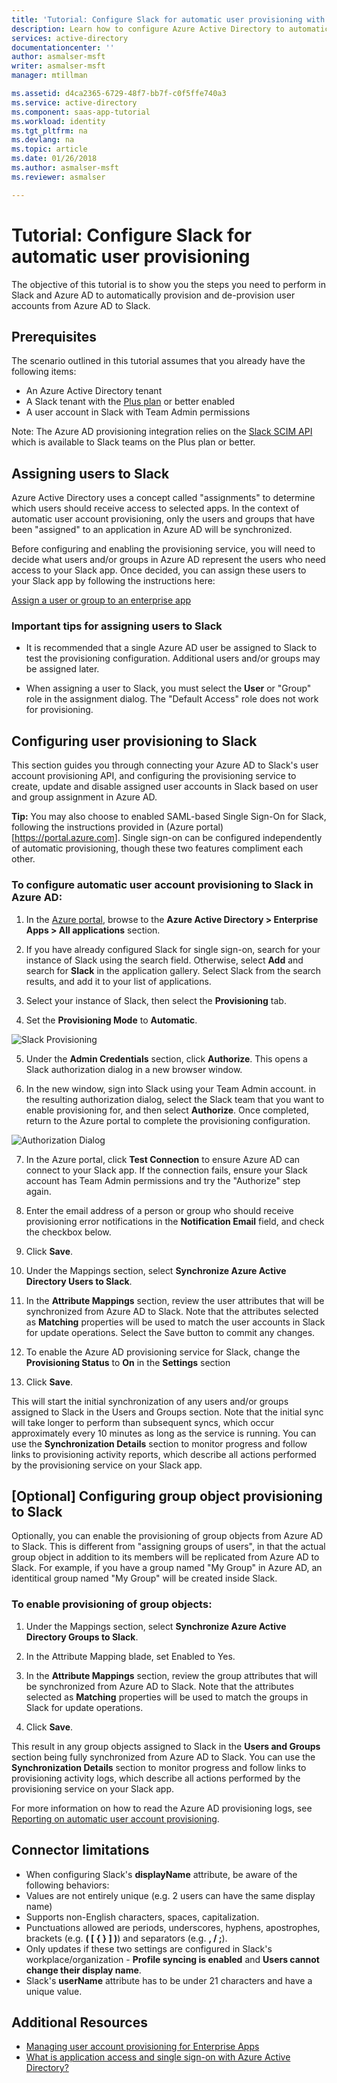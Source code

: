 ```yaml
---
title: 'Tutorial: Configure Slack for automatic user provisioning with Azure Active Directory | Microsoft Docs'
description: Learn how to configure Azure Active Directory to automatically provision and de-provision user accounts to Slack.
services: active-directory
documentationcenter: ''
author: asmalser-msft
writer: asmalser-msft
manager: mtillman

ms.assetid: d4ca2365-6729-48f7-bb7f-c0f5ffe740a3
ms.service: active-directory
ms.component: saas-app-tutorial
ms.workload: identity
ms.tgt_pltfrm: na
ms.devlang: na
ms.topic: article
ms.date: 01/26/2018
ms.author: asmalser-msft
ms.reviewer: asmalser

---
```


# Tutorial: Configure Slack for automatic user provisioning


The objective of this tutorial is to show you the steps you need to perform in Slack and Azure AD to automatically provision and de-provision user accounts from Azure AD to Slack. 

## Prerequisites

The scenario outlined in this tutorial assumes that you already have the following items:

*   An Azure Active Directory tenant
*   A Slack tenant with the [Plus plan](https://aadsyncfabric.slack.com/pricing) or better enabled 
*   A user account in Slack with Team Admin permissions 

Note: The Azure AD provisioning integration relies on the [Slack SCIM API](https://api.slack.com/scim) which is available to Slack teams on the Plus plan or better.

## Assigning users to Slack

Azure Active Directory uses a concept called "assignments" to determine which users should receive access to selected apps. In the context of automatic user account provisioning, only the users and groups that have been "assigned" to an application in Azure AD will be synchronized. 

Before configuring and enabling the provisioning service, you will need to decide what users and/or groups in Azure AD represent the users who need access to your Slack app. Once decided, you can assign these users to your Slack app by following the instructions here:

[Assign a user or group to an enterprise app](../manage-apps/assign-user-or-group-access-portal.md)

### Important tips for assigning users to Slack

*	It is recommended that a single Azure AD user be assigned to Slack to test the provisioning configuration. Additional users and/or groups may be assigned later.

*	When assigning a user to Slack, you must select the **User** or "Group" role in the assignment dialog. The "Default Access" role does not work for provisioning.


## Configuring user provisioning to Slack 

This section guides you through connecting your Azure AD to Slack's user account provisioning API, and configuring the provisioning service to create, update and disable assigned user accounts in Slack based on user and group assignment in Azure AD.

**Tip:** You may also choose to enabled SAML-based Single Sign-On for Slack, following the instructions provided in (Azure portal)[https://portal.azure.com]. Single sign-on can be configured independently of automatic provisioning, though these two features compliment each other.


### To configure automatic user account provisioning to Slack in Azure AD:


1)	In the [Azure portal](https://portal.azure.com), browse to the **Azure Active Directory > Enterprise Apps > All applications**  section.

2) If you have already configured Slack for single sign-on, search for your instance of Slack using the search field. Otherwise, select **Add** and search for **Slack** in the application gallery. Select Slack from the search results, and add it to your list of applications.

3)	Select your instance of Slack, then select the **Provisioning** tab.

4)	Set the **Provisioning Mode** to **Automatic**.

![Slack Provisioning](./media/slack-provisioning-tutorial/Slack1.PNG)

5)	Under the **Admin Credentials** section, click **Authorize**. This opens a Slack authorization dialog in a new browser window. 

6) In the new window, sign into Slack using your Team Admin account. in the resulting authorization dialog, select the Slack team that you want to enable provisioning for, and then select **Authorize**. Once completed, return to the Azure portal to complete the provisioning configuration.

![Authorization Dialog](./media/slack-provisioning-tutorial/Slack3.PNG)

7) In the Azure portal, click **Test Connection** to ensure Azure AD can connect to your Slack app. If the connection fails, ensure your Slack account has Team Admin permissions and try the "Authorize" step again.

8) Enter the email address of a person or group who should receive provisioning error notifications in the **Notification Email** field, and check the checkbox below.

9) Click **Save**. 

10) Under the Mappings section, select **Synchronize Azure Active Directory Users to Slack**.

11) In the **Attribute Mappings** section, review the user attributes that will be synchronized from Azure AD to Slack. Note that the attributes selected as **Matching** properties will be used to match the user accounts in Slack for update operations. Select the Save button to commit any changes.

12) To enable the Azure AD provisioning service for Slack, change the **Provisioning Status** to **On** in the **Settings** section

13) Click **Save**. 

This will start the initial synchronization of any users and/or groups assigned to Slack in the Users and Groups section. Note that the initial sync will take longer to perform than subsequent syncs, which occur approximately every 10 minutes as long as the service is running. You can use the **Synchronization Details** section to monitor progress and follow links to provisioning activity reports, which describe all actions performed by the provisioning service on your Slack app.

## [Optional] Configuring group object provisioning to Slack 

Optionally, you can enable the provisioning of group objects from Azure AD to Slack. This is different from "assigning groups of users", in that the actual group object in addition to its members will be replicated from Azure AD to Slack. For example, if you have a group named "My Group" in Azure AD, an identitical group named "My Group" will be created inside Slack.

### To enable provisioning of group objects:

1) Under the Mappings section, select **Synchronize Azure Active Directory Groups to Slack**.

2) In the Attribute Mapping blade, set Enabled to Yes.

3) In the **Attribute Mappings** section, review the group attributes that will be synchronized from Azure AD to Slack. Note that the attributes selected as **Matching** properties will be used to match the groups in Slack for update operations. 

4) Click **Save**.

This result in any group objects assigned to Slack in the **Users and Groups** section being fully synchronized from Azure AD to Slack. You can use the **Synchronization Details** section to monitor progress and follow links to provisioning activity logs, which describe all actions performed by the provisioning service on your Slack app.

For more information on how to read the Azure AD provisioning logs, see [Reporting on automatic user account provisioning](../manage-apps/check-status-user-account-provisioning.md).

## Connector limitations

  * When configuring Slack's **displayName** attribute, be aware of the following behaviors: 
  * Values are not entirely unique (e.g. 2 users can have the same display name)
  * Supports non-English characters, spaces, capitalization. 
  * Punctuations allowed are periods, underscores, hyphens, apostrophes, brackets (e.g. **( [ { } ] )**) and separators (e.g. **, / ;**).
  * Only updates if these two settings are configured in Slack's workplace/organization - **Profile syncing is enabled** and **Users cannot change their display name**.
  * Slack's **userName** attribute has to be under 21 characters and have a unique value. 

## Additional Resources

* [Managing user account provisioning for Enterprise Apps](../manage-apps/configure-automatic-user-provisioning-portal.md)
* [What is application access and single sign-on with Azure Active Directory?](../manage-apps/what-is-single-sign-on.md)
